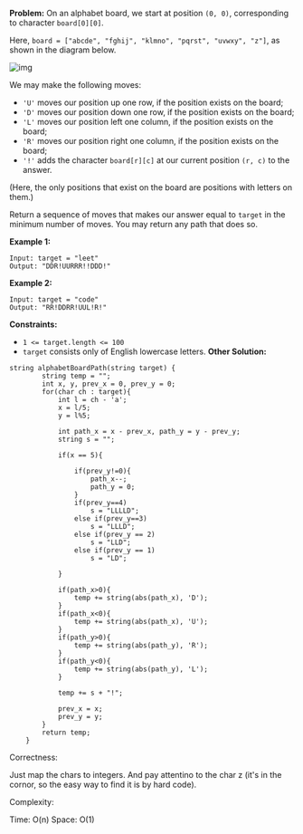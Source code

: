 **Problem:**
On an alphabet board, we start at position `(0, 0)`, corresponding to character `board[0][0]`.

Here, `board = ["abcde", "fghij", "klmno", "pqrst", "uvwxy", "z"]`, as shown in the diagram below.

![img](https://assets.leetcode.com/uploads/2019/07/28/azboard.png)

We may make the following moves:

- `'U'` moves our position up one row, if the position exists on the board;
- `'D'` moves our position down one row, if the position exists on the board;
- `'L'` moves our position left one column, if the position exists on the board;
- `'R'` moves our position right one column, if the position exists on the board;
- `'!'` adds the character `board[r][c]` at our current position `(r, c)` to the answer.

(Here, the only positions that exist on the board are positions with letters on them.)

Return a sequence of moves that makes our answer equal to `target` in the minimum number of moves. You may return any path that does so.

 

**Example 1:**

```
Input: target = "leet"
Output: "DDR!UURRR!!DDD!"
```

**Example 2:**

```
Input: target = "code"
Output: "RR!DDRR!UUL!R!"
```

 

**Constraints:**

- `1 <= target.length <= 100`
- `target` consists only of English lowercase letters.
**Other Solution:**
```
string alphabetBoardPath(string target) {
        string temp = "";
        int x, y, prev_x = 0, prev_y = 0;
        for(char ch : target){
            int l = ch - 'a';
            x = l/5;
            y = l%5;
            
            int path_x = x - prev_x, path_y = y - prev_y;
            string s = "";
            
            if(x == 5){
                
                if(prev_y!=0){
                    path_x--;
                    path_y = 0;
                }
                if(prev_y==4)
                    s = "LLLLD";
                else if(prev_y==3)
                    s = "LLLD";
                else if(prev_y == 2)
                    s = "LLD";
                else if(prev_y == 1)
                    s = "LD";
                
            }
            
            if(path_x>0){
                temp += string(abs(path_x), 'D');
            }
            if(path_x<0){
                temp += string(abs(path_x), 'U');
            }
            if(path_y>0){
                temp += string(abs(path_y), 'R');
            }
            if(path_y<0){
                temp += string(abs(path_y), 'L');
            }
            
            temp += s + "!";
            
            prev_x = x;
            prev_y = y;
        }
        return temp;
    }
```
Correctness:

Just map the chars to integers. And pay attentino to the char z (it's in the cornor, so the easy way to find it is by hard code).

Complexity:

Time: O(n)
Space: O(1)